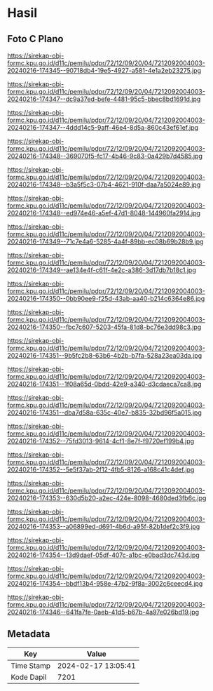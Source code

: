 # Hasil

## Foto C Plano

https://sirekap-obj-formc.kpu.go.id/d11c/pemilu/pdpr/72/12/09/20/04/7212092004003-20240216-174345--90718db4-19e5-4927-a581-4e1a2eb23275.jpg

https://sirekap-obj-formc.kpu.go.id/d11c/pemilu/pdpr/72/12/09/20/04/7212092004003-20240216-174347--dc9a37ed-befe-4481-95c5-bbec8bd1691d.jpg

https://sirekap-obj-formc.kpu.go.id/d11c/pemilu/pdpr/72/12/09/20/04/7212092004003-20240216-174347--4ddd14c5-9aff-46e4-8d5a-860c43ef61ef.jpg

https://sirekap-obj-formc.kpu.go.id/d11c/pemilu/pdpr/72/12/09/20/04/7212092004003-20240216-174348--369070f5-fc17-4b46-9c83-0a429b7d4585.jpg

https://sirekap-obj-formc.kpu.go.id/d11c/pemilu/pdpr/72/12/09/20/04/7212092004003-20240216-174348--b3a5f5c3-07b4-4621-910f-daa7a5024e89.jpg

https://sirekap-obj-formc.kpu.go.id/d11c/pemilu/pdpr/72/12/09/20/04/7212092004003-20240216-174348--ed974e46-a5ef-47d1-8048-144960fa2914.jpg

https://sirekap-obj-formc.kpu.go.id/d11c/pemilu/pdpr/72/12/09/20/04/7212092004003-20240216-174349--71c7e4a6-5285-4a4f-89bb-ec08b69b28b9.jpg

https://sirekap-obj-formc.kpu.go.id/d11c/pemilu/pdpr/72/12/09/20/04/7212092004003-20240216-174349--ae134e4f-c61f-4e2c-a386-3d17db7b18c1.jpg

https://sirekap-obj-formc.kpu.go.id/d11c/pemilu/pdpr/72/12/09/20/04/7212092004003-20240216-174350--0bb90ee9-f25d-43ab-aa40-b214c6364e86.jpg

https://sirekap-obj-formc.kpu.go.id/d11c/pemilu/pdpr/72/12/09/20/04/7212092004003-20240216-174350--fbc7c607-5203-45fa-81d8-bc76e3dd98c3.jpg

https://sirekap-obj-formc.kpu.go.id/d11c/pemilu/pdpr/72/12/09/20/04/7212092004003-20240216-174351--9b5fc2b8-63b6-4b2b-b7fa-528a23ea03da.jpg

https://sirekap-obj-formc.kpu.go.id/d11c/pemilu/pdpr/72/12/09/20/04/7212092004003-20240216-174351--1f08a65d-0bdd-42e9-a340-d3cdaeca7ca8.jpg

https://sirekap-obj-formc.kpu.go.id/d11c/pemilu/pdpr/72/12/09/20/04/7212092004003-20240216-174351--dba7d58a-635c-40e7-b835-32bd96f5a015.jpg

https://sirekap-obj-formc.kpu.go.id/d11c/pemilu/pdpr/72/12/09/20/04/7212092004003-20240216-174352--75fd3013-9614-4cf1-8e7f-f9720ef199b4.jpg

https://sirekap-obj-formc.kpu.go.id/d11c/pemilu/pdpr/72/12/09/20/04/7212092004003-20240216-174352--5e5f37ab-2f12-4fb5-8126-a168c41c4def.jpg

https://sirekap-obj-formc.kpu.go.id/d11c/pemilu/pdpr/72/12/09/20/04/7212092004003-20240216-174353--630d5b20-a2ec-424e-8098-4680ded3fb6c.jpg

https://sirekap-obj-formc.kpu.go.id/d11c/pemilu/pdpr/72/12/09/20/04/7212092004003-20240216-174353--a06899ed-d691-4b6d-a95f-82b1def2c3f9.jpg

https://sirekap-obj-formc.kpu.go.id/d11c/pemilu/pdpr/72/12/09/20/04/7212092004003-20240216-174354--13d9daef-05df-407c-a1bc-e0bad3dc743d.jpg

https://sirekap-obj-formc.kpu.go.id/d11c/pemilu/pdpr/72/12/09/20/04/7212092004003-20240216-174354--bbdf13b4-958e-47b2-9f8a-3002c6ceecd4.jpg

https://sirekap-obj-formc.kpu.go.id/d11c/pemilu/pdpr/72/12/09/20/04/7212092004003-20240216-174346--641fa7fe-0aeb-41d5-b67b-4a97e026bd19.jpg


## Metadata

| Key        | Value               |
| ---------- | ------------------- |
| Time Stamp | 2024-02-17 13:05:41 |
| Kode Dapil | 7201                |



